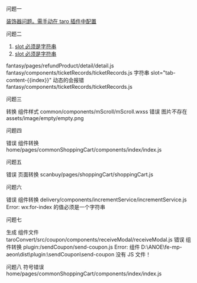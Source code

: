 问题一

[装饰器问题。需手动在 taro 插件中配置](https://github.com/NervJS/taro/issues/11173)

问题二

1. [slot 必须是字符串](https://github.com/NervJS/taro/issues/1835)
2. [slot 必须是字符串](https://github.com/NervJS/taro/issues?q=is%3Aissue+slot+%E7%9A%84%E5%80%BC%E5%BF%85%E9%A1%BB%E6%98%AF%E4%B8%80%E4%B8%AA%E5%AD%97%E7%AC%A6%E4%B8%B2+is%3Aclosed)

fantasy/pages/refundProduct/detail/detail.js
fantasy/components/ticketRecords/ticketRecords.js 字符串 slot="tab-content-{{index}}" 动态的会报错
fantasy/components/ticketRecords/ticketRecords.js

问题三

转换 组件样式 common/components/mScroll/mScroll.wxss
错误 图片不存在 assets/image/empty/empty.png

问题四

错误 组件转换 home/pages/commonShoppingCart/components/index/index.js

问题五

错误 页面转换 scanbuy/pages/shoppingCart/shoppingCart.js

问题六

错误 组件转换 delivery/components/incrementService/incrementService.js
Error: wx:for-index 的值必须是一个字符串

问题七

生成 组件文件 taroConvert/src/coupon/components/receiveModal/receiveModal.js
错误 组件转换 plugin:/sendCoupon/send-coupon.js
Error: 组件 D:\ANOE\fe-mp-aeon\dist\plugin:\sendCoupon\send-coupon 没有 JS 文件！

问题八
符号错误
home/pages/commonShoppingCart/components/index/index.js
